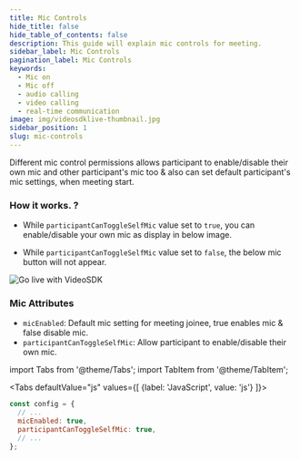 ```yaml
---
title: Mic Controls
hide_title: false
hide_table_of_contents: false
description: This guide will explain mic controls for meeting.
sidebar_label: Mic Controls
pagination_label: Mic Controls
keywords:
  - Mic on
  - Mic off
  - audio calling
  - video calling
  - real-time communication
image: img/videosdklive-thumbnail.jpg
sidebar_position: 1
slug: mic-controls
---
```


Different mic control permissions allows participant to enable/disable their own mic and other participant's mic too & also can set default participant's mic settings, when meeting start.

### How it works. ?

- While `participantCanToggleSelfMic` value set to `true`, you can enable/disable your own mic as display in below image.

- While `participantCanToggleSelfMic` value set to `false`, the below mic button will not appear.

![Go live with VideoSDK](/img/prebuilt/prebuilt-mic.png)

### Mic Attributes

- `micEnabled`: Default mic setting for meeting joinee, true enables mic & false disable mic.
- `participantCanToggleSelfMic`: Allow participant to enable/disable their own mic.

import Tabs from '@theme/Tabs';
import TabItem from '@theme/TabItem';

<Tabs
defaultValue="js"
values={[
{label: 'JavaScript', value: 'js'}
]}>
<TabItem value="js">

```js
const config = {
  // ...
  micEnabled: true,
  participantCanToggleSelfMic: true,
  // ...
};
```

</TabItem>

</Tabs>
